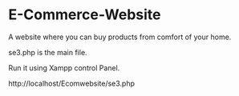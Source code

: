 # E-Commerce-Website
A website where you can buy products from comfort of your home. 

se3.php is the main file.

Run it using Xampp control Panel.

http://localhost/Ecomwebsite/se3.php
